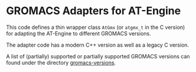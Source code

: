 # GROMACS Adapters for AT-Engine

This code defines a thin wrapper class `AtGmx`
(or `atgmx_t` in the C version)
for adapting the AT-Engine to different GROMACS versions.

The adapter code has a modern C++ version
as well as a legacy C version.

A list of (partially) supported or partially supported GROMACS versions
can found under the directory [gromacs-versions](src/gromacs-versions).
